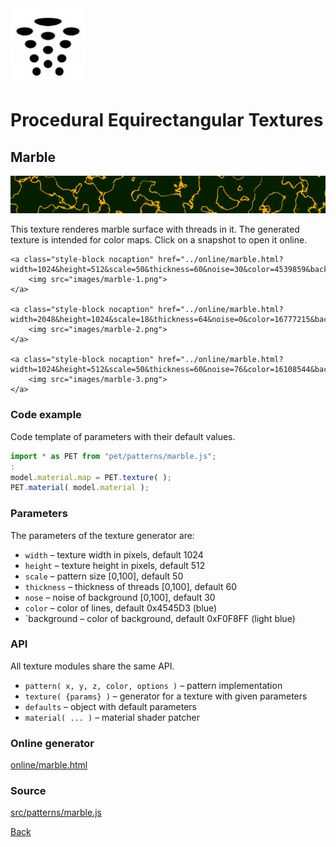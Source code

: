 <img class="logo" src="../assets/logo/logo.png">


# Procedural Equirectangular Textures


## Marble
<img src="images/marble.jpg">

This texture renderes marble surface with threads in it.
The generated texture is intended for color maps. Click on
a snapshot to open it online.

<p class="gallery">

	<a class="style-block nocaption" href="../online/marble.html?width=1024&height=512&scale=50&thickness=60&noise=30&color=4539859&background=15792383">
		<img src="images/marble-1.png">
	</a>

	<a class="style-block nocaption" href="../online/marble.html?width=2048&height=1024&scale=18&thickness=64&noise=0&color=16777215&background=0">
		<img src="images/marble-2.png">
	</a>

	<a class="style-block nocaption" href="../online/marble.html?width=1024&height=512&scale=50&thickness=60&noise=76&color=16108544&background=425748">
		<img src="images/marble-3.png">
	</a>

</p>


### Code example

Code template of parameters with their default values.

```js
import * as PET from "pet/patterns/marble.js";
:
model.material.map = PET.texture( );
PET.material( model.material );
```


### Parameters

The parameters of the texture generator are:

* `width` &ndash; texture width in pixels, default 1024
* `height` &ndash; texture height in pixels, default 512
* `scale` &ndash; pattern size [0,100], default 50
* `thickness` &ndash; thickness of threads [0,100], default 60
* `nose` &ndash; noise of background [0,100], default 30
* `color` &ndash; color of lines, default 0x4545D3 (blue)
* `background &ndash; color of background, default 0xF0F8FF (light blue)


### API

All texture modules share the same API.

* `pattern( x, y, z, color, options )` &ndash; pattern implementation
* `texture( {params} )` &ndash; generator for a texture with given parameters
* `defaults` &ndash; object with default parameters
* `material( ... )` &ndash; material shader patcher


### Online generator

[online/marble.html](../online/marble.html)


### Source

[src/patterns/marble.js](https://github.com/boytchev/texture-generator/blob/main/src/patterns/marble.js)


		
<div class="footnote">
	<a href="#" onclick="window.history.back(); return false;">Back</a>
</div>